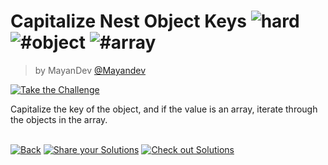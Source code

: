 <!--info-header-start--><h1>Capitalize Nest Object Keys <img src="https://img.shields.io/badge/-hard-de3d37" alt="hard"/> <img src="https://img.shields.io/badge/-%23object-999" alt="#object"/> <img src="https://img.shields.io/badge/-%23array-999" alt="#array"/></h1><blockquote><p>by MayanDev <a href="https://github.com/Mayandev" target="_blank">@Mayandev</a></p></blockquote><p><a href="https://tsch.js.org/9775/play" target="_blank"><img src="https://img.shields.io/badge/-Take%20the%20Challenge-3178c6?logo=typescript&logoColor=white" alt="Take the Challenge"/></a> </p><!--info-header-end-->

Capitalize the key of the object, and if the value is an array, iterate through the objects in the array.


<!--info-footer-start--><br><a href="../../README.md" target="_blank"><img src="https://img.shields.io/badge/-Back-grey" alt="Back"/></a> <a href="https://tsch.js.org/9775/answer" target="_blank"><img src="https://img.shields.io/badge/-Share%20your%20Solutions-teal" alt="Share your Solutions"/></a> <a href="https://tsch.js.org/9775/solutions" target="_blank"><img src="https://img.shields.io/badge/-Check%20out%20Solutions-de5a77?logo=awesome-lists&logoColor=white" alt="Check out Solutions"/></a> <!--info-footer-end-->